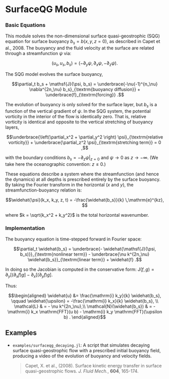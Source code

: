 # SurfaceQG Module

### Basic Equations

This module solves the non-dimensional surface quasi-geostrophic (SQG) equation for surface 
buoyancy $b_s = b(x, y, z=0)$, as described in Capet et al., 2008. The buoyancy and the fluid 
velocity at the surface are related through a streamfunction $\psi$ via:

```math
(u_s, \upsilon_s, b_s) = (-\partial_y \psi, \partial_x \psi, -\partial_z \psi) .
```

The SQG model evolves the surface buoyancy,

```math
\partial_t b_s + \mathsf{J}(\psi, b_s) = \underbrace{-\nu(-1)^{n_\nu} \nabla^{2n_\nu} b_s}_{\textrm{buoyancy diffusion}} + \underbrace{f}_{\textrm{forcing}} .
```

The evolution of buoyancy is only solved for the surface layer, but $b_s$ is a function of the vertical gradient of $\psi$. In the SQG system, the potential vorticity in the interior of the flow is identically zero. That is, relative vorticity is identical and opposite to the vertical stretching of buoyancy layers,

```math
\underbrace{\left(\partial_x^2 + \partial_y^2 \right) \psi}_{\textrm{relative vorticity}} + \underbrace{\partial_z^2 \psi}_{\textrm{stretching term}} = 0 ,
```

with the boundary conditions $b_s = -\partial_z\psi|_{z=0}$ and $\psi \rightarrow 0$ as $z \rightarrow -\infty$. (We take here the oceanographic convention: $z \le 0$.)

These equations describe a system where the streamfunction (and hence the dynamics) at all depths is prescribed entirely by the surface buoyancy. By taking the Fourier transform in the horizontal ($x$ and $y$), the streamfunction-buoyancy relation is:

```math
\widehat{\psi}(k_x, k_y, z, t) = -\frac{\widehat{b_s}}{k} \,\mathrm{e}^{kz}, 
```

where $k = \sqrt{k_x^2 + k_y^2}$ is the total horizontal wavenumber.

### Implementation

The buoyancy equation is time-stepped forward in Fourier space:

```math
\partial_t \widehat{b_s} = \underbrace{- \widehat{\mathsf{J}(\psi, b_s)}}_{\textrm{nonlinear term}} - \underbrace{\nu k^{2n_\nu}  \widehat{b_s}}_{\textrm{linear term}} + \widehat{f} .
```

In doing so the Jacobian is computed in the conservative form: $\mathsf{J}(f,g) =
\partial_y [ (\partial_x f) g] -\partial_x[ (\partial_y f) g]$.

Thus:
```math
\begin{aligned}
\widehat{u} &= \frac{\mathrm{i} k_y}{k} \widehat{b_s}, \qquad \widehat{\upsilon} = -\frac{\mathrm{i} k_x}{k} \widehat{b_s}, \\
\mathcal{L} & = - \nu k^{2n_\nu},\\
\mathcal{N}(\widehat{b_s}) & = - \mathrm{i} k_x \mathrm{FFT}(u b) - \mathrm{i} k_y \mathrm{FFT}(\upsilon b) .
\end{aligned}
```


## Examples

- `examples/surfaceqg_decaying.jl`: A script that simulates decaying surface quasi-geostrophic flow with a prescribed initial buoyancy field, producing a video of the evolution of buoyancy and velocity fields.

  > Capet, X. et al., (2008). Surface kinetic energy transfer in surface quasi-geostrophic flows. *J. Fluid Mech.*, **604**, 165-174.
